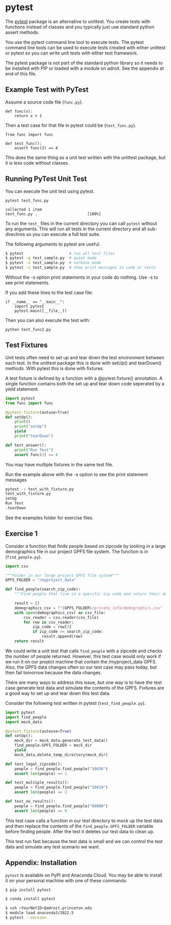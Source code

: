 # pytest

The [pytest](https://docs.pytest.org/en/stable/) package is an alternative to unittest. You create tests with functions instead of classes and you typically just use standard python assert methods. 

You use the pytest command line tool to execute tests. The pytest command line tools can be used to execute tests created with either unittest or pytest so you can write unit tests with either test framework.

The pytest package is not part of the standard python library so it needs to be installed with PIP or loaded with a module on adroit. See the appendix at end of this file.


## Example Test with PyTest

Assume a source code file (`func.py`).

```
def func(x):
	return x + 1
```

Then a test case for that file in pytest could be (`test_func.py`).

```
from func import func

def test_func():
	assert func(3) == 4
```
This does the same thing as a unit test written with the unittest package, but it is less code without classes.

## Running PyTest Unit Test
You can execute the unit test using pytest.

```
pytest test_func.py

collected 1 item
test_func.py .                      [100%]
```


To run the `test_` files in the current directory you can call `pytest` without any arguments. This will run all tests in the current directory and all sub-directires so you can execute a full test suite.

The following arguments to pytest are useful.

```bash
$ pytest                    # run all test files
$ pytest -q test_sample.py  # quiet mode
$ pytest -v test_sample.py  # verbose mode
$ pytest -s test_sample.py  # show print messages in code or tests
```

Without the -s option print statements in your code do nothing. Use -s to see print statements.

If you add these lines to the test case file:

```
if __name__ == "__main__":
	import pytest
	pytest.main([__file__])
```

Then you can also execute the test with:

```python test_func2.py```

## Test Fixtures

Unit tests often need to set up and tear down the test environment between each test. In the unittest package this is done with setUp() and tearDown() methods. With pytest this is done with fixtures.

A test fixture is defined by a function with a @pytest.fixture() annotation. A single function contains both the set up and tear down code seperated by a yield statement. 


```python
import pytest
from func import func

@pytest.fixture(autuse=True)
def setUp():
	print()
	print("setUp")
	yield
	print("tearDown")

def test_answer():
    print("Run Test")
    assert func(3) == 4
```

You may have multiple fixtures in the same test file.

Run the example above with the -s option to see the print statement messages

```bash
pytest -s test_with_fixture.py
test_with_fixture.py 
setUp
Run Test
.tearDown
```

See the examples folder for exercise files.

## Exercise 1

Consider a function that finds people based on zipcode by looking in a large demographics file in our project GPFS file system. The function is in (`find_people.py`).

```python
import csv

"""Folder in our large project GPFS file system"""
GPFS_FOLDER = "/myproject_data"

def find_people(search_zip_code):
    """Find people that live in a specific zip code and return their demographic information"""

    result = []
    demographics_csv = f"{GPFS_FOLDER}/private_info/demographics.csv"
    with open(demographics_csv) as csv_file:
        csv_reader = csv.reader(csv_file)
        for row in csv_reader:
            zip_code = row[3]
            if zip_code == search_zip_code:
                result.append(row)
    return result
```

We could write a unit test that calls `find_people` with a zipcode and checks the number of people returned. However, this test case would only work if we run it on our project machine that contain the /myproject_data GPFS. Also, the GPFS data changes often so our test case may pass today, but then fail tomorrow because the data changes.

There are many ways to address this issue, but one way is to have the test case generate test data and simulate the contents of the GPFS. Fixtures are a good way to set up and tear down this test data.

Consider the following test written in pytest (`test_find_people.py`).

```python
import pytest
import find_people
import mock_data

@pytest.fixture(autouse=True)
def setUp():
    mock_dir = mock_data.generate_test_data()
    find_people.GPFS_FOLDER = mock_dir
    yield
    mock_data.delete_temp_directory(mock_dir)

def test_legal_zipcode():
    people = find_people.find_people("10036")
    assert len(people) == 1

def test_multiple_results():
    people = find_people.find_people("10019")
    assert len(people) == 2

def test_no_results():
    people = find_people.find_people("00000")
    assert len(people) == 0

```

This test case calls a function in our test directory to mock up the test data and then replace the contents of the `find_people.GPFS_FOLDER` variable before finding people. After the test it deletes our test data to clean up.

This test run fast because the test data is small and we can control the test data and simulate any test scenario we want.

## Appendix: Installation

`pytest` is available on PyPI and Anaconda Cloud. You may be able to install it on your personal machine with one of these commands:

```bash
$ pip install pytest
```

```bash
$ conda install pytest
```

```bash
$ ssh <YourNetID>@adroit.princeton.edu
$ module load anaconda3/2022.5
$ pytest --version

